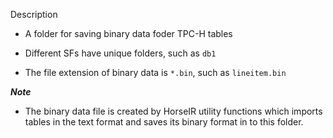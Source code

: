 
Description

- A folder for saving binary data foder TPC-H tables

- Different SFs have unique folders, such as `db1`

- The file extension of binary data is `*.bin`, such as `lineitem.bin`


***Note***

- The binary data file is created by HorseIR utility functions which imports
  tables in the text format and saves its binary format in to this folder.


